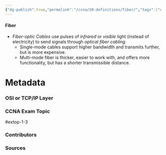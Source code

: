 ```yaml
---
{"dg-publish":true,"permalink":"/ccna/20-definitions/fiber/","tags":["defs_ccna"]}
---
```


#### Fiber
- *Fiber-optic Cables* use pulses of *infrared* or *visible* light (instead of electricity) to send signals through *optical fiber cabling*
	- Single-mode cables support higher bandwidth and transmits further, but is more expensive.
	- Multi-mode fiber is thicker, easier to work with, and offers more functionality, but has a shorter transmissible distance.

# Metadata
### OSI or TCP/IP Layer

### CCNA Exam Topic
#extop-1-3 
### Contributors

### Sources

